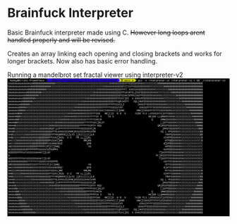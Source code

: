 # Brainfuck Interpreter

Basic Brainfuck interpreter made using C. ~~However long loops arent handled properly and will be revised.~~

Creates an array linking each opening and closing brackets and works for longer brackets. Now also has basic error handling.

Running a mandelbrot set fractal viewer using interpreter-v2
![Madelbrot fractal](/Mandelbrot.png)